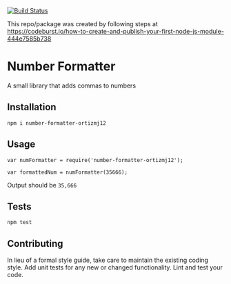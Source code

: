 [![Build Status](https://travis-ci.org/ortizmj12/number-formatter.svg?branch=master)](https://travis-ci.org/ortizmj12/number-formatter)

This repo/package was created by following steps at https://codeburst.io/how-to-create-and-publish-your-first-node-js-module-444e7585b738

Number Formatter
=========

A small library that adds commas to numbers

## Installation

  `npm i number-formatter-ortizmj12`

## Usage

    var numFormatter = require('number-formatter-ortizmj12');

    var formattedNum = numFormatter(35666);
  
  
  Output should be `35,666`


## Tests

  `npm test`

## Contributing

In lieu of a formal style guide, take care to maintain the existing coding style. Add unit tests for any new or changed functionality. Lint and test your code.
